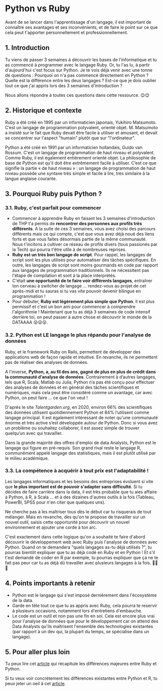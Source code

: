 # Python vs Ruby

Avant de se lancer dans l'apprentissage d'un langage, il est important de connaître ses avantages et ses inconvénients, et de faire le point sur ce que cela peut t'apporter personnellement et professionnellement.

## 1. Introduction
Tu viens de passer 3 semaines à découvrir les bases de l'informatique et tu as commencé à programmer avec le langage Ruby. Or, tu l'as lu, à partir d'aujourd'hui c'est focus sur Python. Je te vois déjà venir avec une tonne de questions  : Pourquoi on n'a pas commencé directement en Python ? Quelle est la différence entre les deux langages ? Est-ce que je dois oublier tout ce que j'ai appris lors des 3 semaines d'introduction ?

Nous allons répondre à toutes ces questions dans cette ressource. 😌😌

## 2. Historique et contexte
Ruby a été créé en 1995 par un informaticien japonais, Yukihiro Matsumoto. C’est un langage de programmation polyvalent, orienté objet. M. Matsumoto a insisté sur le fait que Ruby devait être facile à utiliser et amusant, et devait se concentrer sur l'aspect "humain" plutôt que sur "l'ordinateur".

Python a été créé en 1991 par un informaticien hollandais, Guido van Rossum. C'est un langage de programmation de haut niveau et polyvalent. Comme Ruby, il est également entièrement orienté objet. La philosophie de base de Python est qu’il doit être extrêmement facile à utiliser. C’est ce que signifie la partie « de haut niveau » : un langage de programmation de haut niveau possède une syntaxe très simple et facile à lire, très similaire à la langue anglaise courante.

## 3. Pourquoi Ruby puis Python ?

### 3.1. Ruby, c'est parfait pour commencer

- Commencer à apprendre Ruby en faisant les 3 semaines d'introduction de THP t'a permis de **rencontrer des personnes aux profils très différents**. A la suite de ces 3 semaines, vous avez choisi des parcours différents mais ce qui compte, c'est que vous avez déjà noué des liens forts et que vous faites désormais partie de la même communauté. Nous t'incitons à cultiver ce réseau de profils divers (tous passionés par la Tech) qui pourra t'être utile à de nombreuses reprises.
- **Ruby est un très bon langage de script**. Pour rappel, les langages de script sont les plus utilisés pour automatiser des tâches spécifiques. En outre, les langages de script sont moins gourmands en code par rapport aux langages de programmation traditionnels. Ils ne nécessitent pas l'étape de compilation et sont à la place interprétés.
- C'était **une opportunité de te faire voir différents langages**, entraîner ton cerveau à switcher de langage ... rendez-vous au projet de cet après-midi et tu sauras si tu vas vite pouvoir devenir bilingue en programmation !
- Pour débuter, **Ruby est légèrement plus simple que Python**. Il est plus permissif et c'est un bon ami pour commencer à comprendre l'algorithmie ! Maintenant que tu as déjà 3 semaines de code intensif derrière toi, on peut passer à autre chose et découvrir le monde de la DATAAAA 😜😜😜.


### 3.2. Python est LE langage le plus répandu pour l'analyse de données

Ruby, et le framework Ruby on Rails, permettent de développer des applications web de façon rapide et intuitive. En revanche, ils ne permettent pas de réaliser des analyses de données.

A l'inverse, **Python, a, au fil des ans, gagné de plus en plus de crédit dans la communauté d’analyse de données**. Contrairement à d’autres langages, tels que R, Scala, Matlab ou Julia, Python n’a pas été conçu pour effectuer des analyses de données et en général des tâches scientifiques et numériques, mais cela peut être considéré comme un avantage, car avec Python, on peut faire … ce que l'on veut !

D'après le site *Talentgarden.org*, en 2020, environ 66% des scientifiques des données utilisent quotidiennement Python et 84% l’utilisent comme langage principal. Il est également intéressant de noter qu'une communauté énorme et très active s’est développée autour de Python. Donc si vous avez un problème ou souhaitez collaborer, il est assez simple de trouver quelqu’un avec qui travailler. 

Dans la grande majorité des offres d'emploi de data Analysts, Python est le langage qui figure en pré-requis. 
Son grand rival reste le langage R, communément appelé langage des statistiques, mais il est plutôt utilisé par le milieu académique.

### 3.3. La compétence à acquérir à tout prix est l'adaptabilité !

Les langages informatiques et les besoins des entreprises évoluent si vite que **le plus important est de pouvoir s'adapter sans difficulté**. Si tu décides de faire carrière dans la data, il est très probable que tu aies affaire à Python, à R, à Scala ... et à des dizaines d'autres outils à la fois (Tableau, PowerBI, SPSS pour n'en citer que quelques uns).

Ne cherche pas à les maîtriser tous dès le début car tu risquerais de tout mélanger. Mais en revanche, dès qu'on te propose de travailler sur un nouvel outil, saisis cette opportunité pour découvrir un nouvel environnement et ajouter une corde à ton arc. 

C'est exactement dans cette logique qu'on a souhaité te faire d'abord découvrir le développement web avec Ruby puis l'analyse de données avec Python. Quand on te demandera "quels langages as-tu déjà utilisés ?", tu pourras bientôt expliquer que tu as déjà codé en Ruby et en Python !
Et s'il t'est demandé de coder en R par exemple, tu pourras expliquer que ça ne te fait pas peur car tu as déjà dû travailler avec plusieurs langages à la fois. 💪💪💪

## 4. Points importants à retenir

- Python est le langage qui s'est imposé dernièrement dans l'écosystème de la data.
- Garde en tête tout ce que tu as appris avec Ruby, cela pourra te reservir à plusieurs occasions, notamment lors d'entretiens d'embauche.
- Le code est un outil et non pas une fin en soi. Cela est encore plus vrai pour l'analyse de données que pour le développement car on attend des Data Analysts qu'ils maîtrisent l'ensemble des technologies existantes (par rapport à un dev qui, la plupart du temps, se spécialise dans un langage).

## 5. Pour aller plus loin
Tu peux lire cet [article](https://learn.onemonth.com/fr/ruby-vs-python-quelle-est-la-difference/) qui récapitule les différences majeures entre Ruby et Python.

Si tu veux voir concrètement les différences existantes entre Python et R, tu peux jeter un oeil à cet [article](https://moncoachdata.com/blog/duel-python-vs-r/).
